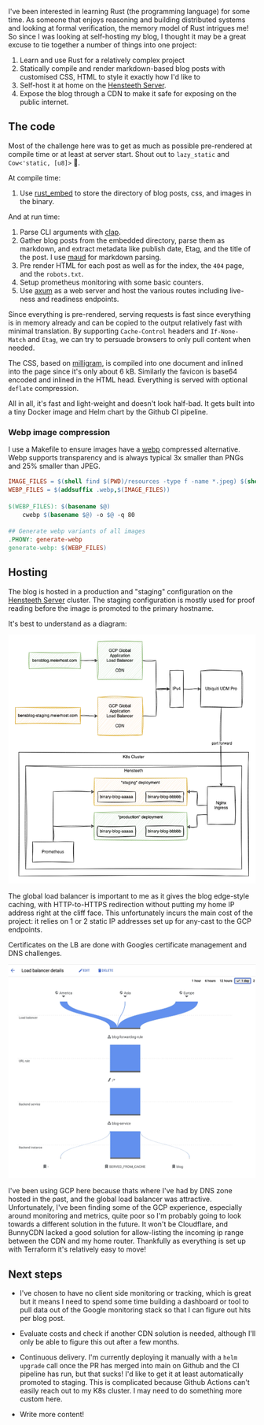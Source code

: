 <meta x-title="A binary blog"/>

I've been interested in learning Rust (the programming language) for some time. As someone that enjoys reasoning and building distributed systems and looking at formal verification, the memory model of Rust intrigues me! So since I was looking at self-hosting my blog, I thought it may be a great excuse to tie together a number of things into one project:

1. Learn and use Rust for a relatively complex project
2. Statically compile and render markdown-based blog posts with customised CSS, HTML to style it exactly how I'd like to
3. Self-host it at home on the [Hensteeth Server](../20230705-home-lab-infrastructure).
4. Expose the blog through a CDN to make it safe for exposing on the public internet.

## The code

Most of the challenge here was to get as much as possible pre-rendered at compile time or at least at server start. Shout out to `lazy_static` and `Cow<'static, [u8]>` 🙌.

At compile time:

1. Use [rust_embed](https://docs.rs/rust-embed/latest/rust_embed/) to store the directory of blog posts, css, and images in the binary.

And at run time:

1. Parse CLI arguments with [clap](https://docs.rs/clap/latest/clap/).
2. Gather blog posts from the embedded directory, parse them as markdown, and extract metadata like publish date, Etag, and the title of the post. I use [maud](https://docs.rs/maud/latest/maud/) for markdown parsing.
3. Pre render HTML for each post as well as for the index, the `404` page, and the `robots.txt`.
4. Setup prometheus monitoring with some basic counters.
5. Use [axum](https://docs.rs/axum/latest/axum/) as a web server and host the various routes including live-ness and readiness endpoints.

Since everything is pre-rendered, serving requests is fast since everything is in memory already and can be copied to the output relatively fast with minimal translation. By supporting `Cache-Control` headers and `If-None-Match` and `Etag`, we can try to persuade browsers to only pull content when needed.

The CSS, based on [milligram](https://milligram.io/), is compiled into one document and inlined into the page since it's only about 6 kB.
Similarly the favicon is base64 encoded and inlined in the HTML head. Everything is served with optional `deflate` compression.

All in all, it's fast and light-weight and doesn't look half-bad. It gets built into a tiny Docker image and Helm chart by the Github CI pipeline.

### Webp image compression

I use a Makefile to ensure images have a [webp](https://developers.google.com/speed/webp) compressed alternative. Webp supports transparency and is always typical 3x smaller than PNGs and 25% smaller than JPEG. 

```Makefile
IMAGE_FILES = $(shell find $(PWD)/resources -type f -name *.jpeg) $(shell find $(PWD)/resources  -type f -name *.png) $(shell find $(PWD)/resources  -type f -name *.jpg)
WEBP_FILES = $(addsuffix .webp,$(IMAGE_FILES))

$(WEBP_FILES): $(basename $@)
	cwebp $(basename $@) -o $@ -q 80

## Generate webp variants of all images
.PHONY: generate-webp
generate-webp: $(WEBP_FILES)
```

## Hosting

The blog is hosted in a production and "staging" configuration on the [Hensteeth Server](../20230705-home-lab-infrastructure) cluster. The staging configuration is mostly used for proof reading before the image is promoted to the primary hostname.

It's best to understand as a diagram:

![diagram showing k8s deployment, port forwarding, and google load balancer](blog-infra.drawio.png.webp)

The global load balancer is important to me as it gives the blog edge-style caching, with HTTP-to-HTTPS redirection without putting my home IP address right at the cliff face. This unfortunately incurs the main cost of the project: it relies on 1 or 2 static IP addresses set up for any-cast to the GCP endpoints.

Certificates on the LB are done with Googles certificate management and DNS challenges.

![traffic flow with caching](flow.png.webp)

I've been using GCP here because thats where I've had by DNS zone hosted in the past, and the global load balancer was attractive. Unfortunately, I've been finding some of the GCP experience, especially around monitoring and metrics, quite poor so I'm probably going to look towards a different solution in the future. It won't be Cloudflare, and BunnyCDN lacked a good solution for allow-listing the incoming ip range between the CDN and my home router. Thankfully as everything is set up with Terraform it's relatively easy to move!

## Next steps

- I've chosen to have no client side monitoring or tracking, which is great but it means I need to spend some time building a dashboard or tool to pull data out of the Google monitoring stack so that I can figure out hits per blog post.

- Evaluate costs and check if another CDN solution is needed, although I'll only be able to figure this out after a few months.

- Continuous delivery. I'm currently deploying it manually with a `helm upgrade` call once the PR has merged into main on Github and the CI pipeline has run, but that sucks! I'd like to get it at least automatically promoted to staging. This is complicated because Github Actions can't easily reach out to my K8s cluster. I may need to do something more custom here.

- Write more content!
